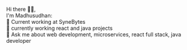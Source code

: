 Hi there 🧑‍💻,<br /> I'm Madhusudhan:<br />
🏢 Current working at SyneBytes<br />
🔭 currently working react and java projects<br />
💬 Ask me about web development, microservices, react full stack, java developer<br />



<!--
**Neo3labs/Neo3labs** is a ✨ _special_ ✨ repository because its `README.md` (this file) appears on your GitHub profile.

Here are some ideas to get you started:

- 🔭 I’m currently working on ... 
- 🌱 I’m currently learning ...
- 👯 I’m looking to collaborate on ...
- 🤔 I’m looking for help with ...
- 💬 Ask me about ...
- 📫 How to reach me: ...
- 😄 Pronouns: ...
- ⚡ Fun fact: ...
-->
